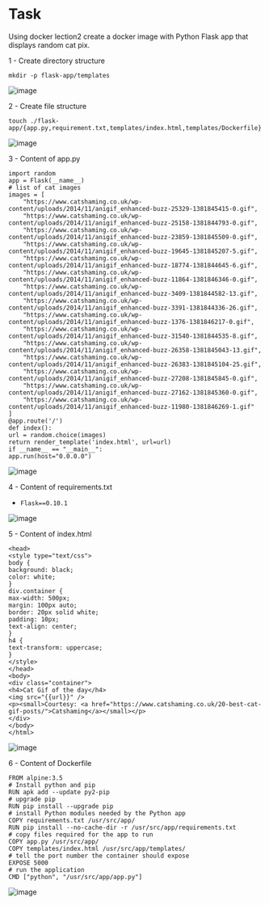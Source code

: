 # Task #
Using docker lection2 create a docker image with Python Flask app that displays random cat pix.

1 - Create directory structure

`mkdir -p flask-app/templates`

![image](https://github.com/pronetware-it/DevOps_for_Unix/blob/main/docker/mkdir.gif)

2 - Create file structure 


`touch ./flask-app/{app.py,requirement.txt,templates/index.html,templates/Dockerfile}`


![image](https://github.com/pronetware-it/DevOps_for_Unix/blob/main/docker/touch.gif)

3 - Content of app.py

```from flask import Flask, render_template
import random
app = Flask(__name__)
# list of cat images
images = [
    "https://www.catshaming.co.uk/wp-content/uploads/2014/11/anigif_enhanced-buzz-25329-1381845415-0.gif",
    "https://www.catshaming.co.uk/wp-content/uploads/2014/11/anigif_enhanced-buzz-25158-1381844793-0.gif",
    "https://www.catshaming.co.uk/wp-content/uploads/2014/11/anigif_enhanced-buzz-23859-1381845509-0.gif",
    "https://www.catshaming.co.uk/wp-content/uploads/2014/11/anigif_enhanced-buzz-19645-1381845207-5.gif",
    "https://www.catshaming.co.uk/wp-content/uploads/2014/11/anigif_enhanced-buzz-18774-1381844645-6.gif",
    "https://www.catshaming.co.uk/wp-content/uploads/2014/11/anigif_enhanced-buzz-11864-1381846346-0.gif",
    "https://www.catshaming.co.uk/wp-content/uploads/2014/11/anigif_enhanced-buzz-3409-1381844582-13.gif",
    "https://www.catshaming.co.uk/wp-content/uploads/2014/11/anigif_enhanced-buzz-3391-1381844336-26.gif",
    "https://www.catshaming.co.uk/wp-content/uploads/2014/11/anigif_enhanced-buzz-1376-1381846217-0.gif",
    "https://www.catshaming.co.uk/wp-content/uploads/2014/11/anigif_enhanced-buzz-31540-1381844535-8.gif",
    "https://www.catshaming.co.uk/wp-content/uploads/2014/11/anigif_enhanced-buzz-26358-1381845043-13.gif",
    "https://www.catshaming.co.uk/wp-content/uploads/2014/11/anigif_enhanced-buzz-26383-1381845104-25.gif",
    "https://www.catshaming.co.uk/wp-content/uploads/2014/11/anigif_enhanced-buzz-27208-1381845845-0.gif",
    "https://www.catshaming.co.uk/wp-content/uploads/2014/11/anigif_enhanced-buzz-27162-1381845360-0.gif",
    "https://www.catshaming.co.uk/wp-content/uploads/2014/11/anigif_enhanced-buzz-11980-1381846269-1.gif"
]
@app.route('/')
def index():
url = random.choice(images)
return render_template('index.html', url=url)
if __name__ == "__main__":
app.run(host="0.0.0.0")
```

![image](https://github.com/pronetware-it/DevOps_for_Unix/blob/main/docker/app.gif)

4 - Content of requirements.txt

  - `Flask==0.10.1`


![image](https://github.com/pronetware-it/DevOps_for_Unix/blob/main/docker/requ.gif)

5 - Content of index.html

```<html>
<head>
<style type="text/css">
body {
background: black;
color: white;
}
div.container {
max-width: 500px;
margin: 100px auto;
border: 20px solid white;
padding: 10px;
text-align: center;
}
h4 {
text-transform: uppercase;
}
</style>
</head>
<body>
<div class="container">
<h4>Cat Gif of the day</h4>
<img src="{{url}}" />
<p><small>Courtesy: <a href="https://www.catshaming.co.uk/20-best-cat-gif-posts/">Catshaming</a></small></p>
</div>
</body>
</html>
```

![image](https://github.com/pronetware-it/DevOps_for_Unix/blob/main/docker/index.gif)

6 - Content of Dockerfile

```# our base image
FROM alpine:3.5
# Install python and pip
RUN apk add --update py2-pip
# upgrade pip
RUN pip install --upgrade pip
# install Python modules needed by the Python app
COPY requirements.txt /usr/src/app/
RUN pip install --no-cache-dir -r /usr/src/app/requirements.txt
# copy files required for the app to run
COPY app.py /usr/src/app/
COPY templates/index.html /usr/src/app/templates/
# tell the port number the container should expose
EXPOSE 5000
# run the application
CMD ["python", "/usr/src/app/app.py"]
```

![image](https://github.com/pronetware-it/DevOps_for_Unix/blob/main/docker/content-docker.gif)
